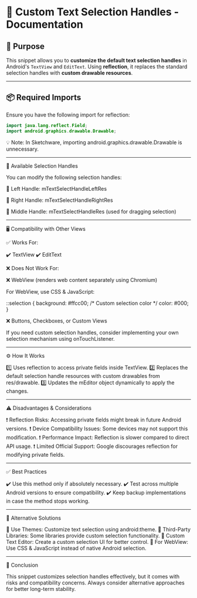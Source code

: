 # 📌 Custom Text Selection Handles - Documentation  

## 📝 Purpose  
This snippet allows you to **customize the default text selection handles** in Android's `TextView` and `EditText`. Using **reflection**, it replaces the standard selection handles with **custom drawable resources**.  

---

## 📦 Required Imports  
Ensure you have the following import for reflection:  

```java
import java.lang.reflect.Field;
import android.graphics.drawable.Drawable;
```

💡 Note: In Sketchware, importing android.graphics.drawable.Drawable is unnecessary.


---

🎨 Available Selection Handles

You can modify the following selection handles:

🔹 Left Handle: mTextSelectHandleLeftRes

🔹 Right Handle: mTextSelectHandleRightRes

🔹 Middle Handle: mTextSelectHandleRes (used for dragging selection)



---

🖥️ Compatibility with Other Views

✅ Works For:

✔️ TextView
✔️ EditText

❌ Does Not Work For:

❌ WebView (renders web content separately using Chromium)

For WebView, use CSS & JavaScript:

::selection {
    background: #ffcc00; /* Custom selection color */
    color: #000;
}


❌ Buttons, Checkboxes, or Custom Views

If you need custom selection handles, consider implementing your own selection mechanism using onTouchListener.



---

⚙️ How It Works

1️⃣ Uses reflection to access private fields inside TextView.
2️⃣ Replaces the default selection handle resources with custom drawables from res/drawable.
3️⃣ Updates the mEditor object dynamically to apply the changes.


---

⚠️ Disadvantages & Considerations

❗ Reflection Risks: Accessing private fields might break in future Android versions.
❗ Device Compatibility Issues: Some devices may not support this modification.
❗ Performance Impact: Reflection is slower compared to direct API usage.
❗ Limited Official Support: Google discourages reflection for modifying private fields.


---

✅ Best Practices

✔️ Use this method only if absolutely necessary.
✔️ Test across multiple Android versions to ensure compatibility.
✔️ Keep backup implementations in case the method stops working.


---

🔄 Alternative Solutions

🔹 Use Themes: Customize text selection using android:theme.
🔹 Third-Party Libraries: Some libraries provide custom selection functionality.
🔹 Custom Text Editor: Create a custom selection UI for better control.
🔹 For WebView: Use CSS & JavaScript instead of native Android selection.


---

🎯 Conclusion

This snippet customizes selection handles effectively, but it comes with risks and compatibility concerns. Always consider alternative approaches for better long-term stability.